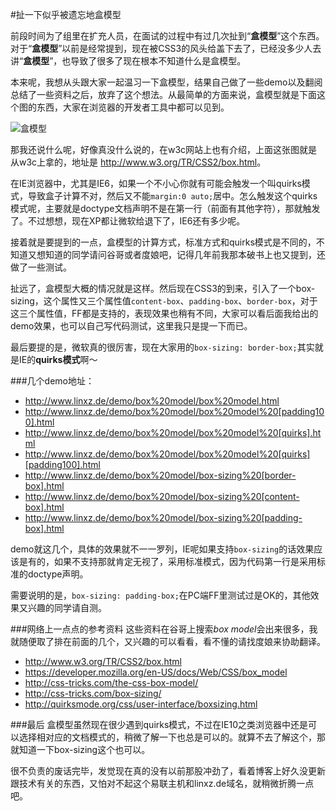 #扯一下似乎被遗忘地盒模型

前段时间为了组里在扩充人员，在面试的过程中有过几次扯到“**盒模型**”这个东西。对于“**盒模型**”以前是经常提到，现在被CSS3的风头给盖下去了，已经没多少人去讲“**盒模型**”，也导致了很多了现在根本不知道什么是盒模型。

本来呢，我想从头跟大家一起温习一下盒模型，结果自己做了一些demo以及翻阅总结了一些资料之后，放弃了这个想法。从最简单的方面来说，盒模型就是下面这个图的东西，大家在浏览器的开发者工具中都可以见到。

![盒模型](http://www.w3.org/TR/CSS2/images/boxdim.png)

那我还说什么呢，好像真没什么说的，在w3c网站上也有介绍，上面这张图就是从w3c上拿的，地址是 <http://www.w3.org/TR/CSS2/box.html>。

在IE浏览器中，尤其是IE6，如果一个不小心你就有可能会触发一个叫quirks模式，导致盒子计算不对，然后又不能`margin:0 auto;`居中。怎么触发这个quirks模式呢，主要就是doctype文档声明不是在第一行（前面有其他字符），那就触发了。不过想想，现在XP都让微软给退下了，IE6还有多少呢。

接着就是要提到的一点，盒模型的计算方式，标准方式和quirks模式是不同的，不知道又想知道的同学请问谷哥或者度娘吧，记得几年前我那本破书上也又提到，还做了一些测试。

扯远了，盒模型大概的情况就是这样。然后现在CSS3的到来，引入了一个box-sizing，这个属性又三个属性值`content-box`、`padding-box`、`border-box`，对于这三个属性值，FF都是支持的，表现效果也稍有不同，大家可以看后面我给出的demo效果，也可以自己写代码测试，这里我只是提一下而已。

最后要提的是，微软真的很厉害，现在大家用的`box-sizing: border-box;`其实就是IE的**quirks模式**啊～

###几个demo地址：
* <http://www.linxz.de/demo/box%20model/box%20model.html>
* <http://www.linxz.de/demo/box%20model/box%20model%20[padding100].html>
* <http://www.linxz.de/demo/box%20model/box%20model%20[quirks].html>
* <http://www.linxz.de/demo/box%20model/box%20model%20[quirks][padding100].html>
* <http://www.linxz.de/demo/box%20model/box-sizing%20[border-box].html>
* <http://www.linxz.de/demo/box%20model/box-sizing%20[content-box].html>
* <http://www.linxz.de/demo/box%20model/box-sizing%20[padding-box].html>

demo就这几个，具体的效果就不一一罗列，IE呢如果支持`box-sizing`的话效果应该是有的，如果不支持那就肯定无视了，采用标准模式，因为代码第一行是采用标准的doctype声明。

需要说明的是，`box-sizing: padding-box;`在PC端FF里测试过是OK的，其他效果又兴趣的同学请自测。

###网络上一点点的参考资料
这些资料在谷哥上搜索*box model*会出来很多，我就随便取了排在前面的几个，又兴趣的可以看看，看不懂的请找度娘来协助翻译。

* <http://www.w3.org/TR/CSS2/box.html>
* <https://developer.mozilla.org/en-US/docs/Web/CSS/box_model>
* <http://css-tricks.com/the-css-box-model/>
* <http://css-tricks.com/box-sizing/>
* <http://quirksmode.org/css/user-interface/boxsizing.html>

###最后
盒模型虽然现在很少遇到quirks模式，不过在IE10之类浏览器中还是可以选择相对应的文档模式的，稍微了解一下也总是可以的。就算不去了解这个，那就知道一下box-sizing这个也可以。

很不负责的废话完毕，发觉现在真的没有以前那股冲劲了，看着博客上好久没更新跟技术有关的东西，又怕对不起这个易联主机和linxz.de域名，就稍微折腾一点吧。
